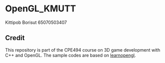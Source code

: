 # OpenGL_KMUTT
Kittipob Borisut 65070503407
## Credit
This repository is part of the CPE494 course on 3D game development with C++ and OpenGL. The sample codes are based on [learnopengl](https://learnopengl.com/).

